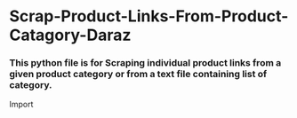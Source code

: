 # Scrap-Product-Links-From-Product-Catagory-Daraz

### This python file is for Scraping individual product links from a given product category or from a text file containing list of category.

Import 

